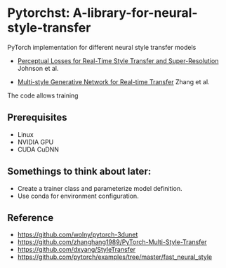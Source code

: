 # Pytorchst: A-library-for-neural-style-transfer

PyTorch implementation for different neural style transfer models

- [Perceptual Losses for Real-Time Style Transfer and Super-Resolution](https://arxiv.org/abs/1603.08155) Johnson et al.

- [Multi-style Generative Network for Real-time Transfer](https://arxiv.org/abs/1703.06953) Zhang et al.

The code allows training 

## Prerequisites
- Linux
- NVIDIA GPU
- CUDA CuDNN

## Somethings to think about later:

- Create a trainer class and parameterize model definition.
- Use conda for environment configuration.

## Reference

- https://github.com/wolny/pytorch-3dunet
- https://github.com/zhanghang1989/PyTorch-Multi-Style-Transfer
- https://github.com/dxyang/StyleTransfer
- https://github.com/pytorch/examples/tree/master/fast_neural_style